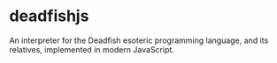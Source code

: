 # deadfishjs
An interpreter for the Deadfish esoteric programming language, and its relatives, implemented in modern JavaScript.
